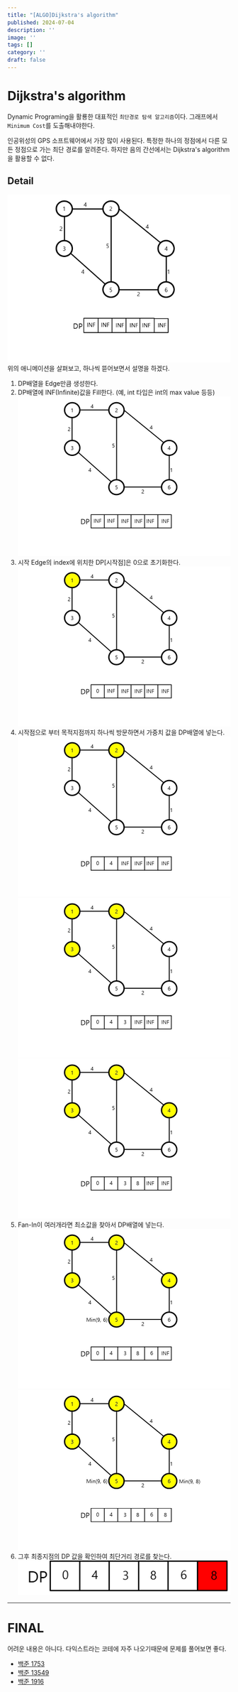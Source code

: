 ```yaml
---
title: "[ALGO]Dijkstra's algorithm"
published: 2024-07-04
description: ''
image: ''
tags: []
category: ''
draft: false 
---
```

# Dijkstra's algorithm

Dynamic Programing을 활룡한 대표적인 `최단경로 탐색 알고리즘`이다. 그래프에서 `Minimum Cost`를 도출해내야한다.

인공위성의 GPS 소프트웨어에서 가장 많이 사용된다. 특정한 하나의 정점에서 다른 모든 정점으로 가는 최단 경로를 알려준다. 하지만 음의 간선에서는 Dijkstra's algorithm을 활용할 수 없다.

## Detail
![Alt text](./DijkstraAsset/Dijlstra.gif)
위의 애니메이션을 살펴보고, 하나씩 뜯어보면서 설명을 하겠다.

1. DP배열을 Edge만큼 생성한다.
2. DP배열에 INF(Infinite)값을 Fill한다. (예, int 타입은 int의 max value 등등)
   ![Alt text](./DijkstraAsset/step1.JPG)
3. 시작 Edge의 index에 위치한 DP[시작점]은 0으로 초기화한다.
   ![Alt text](./DijkstraAsset/step2.JPG)
4. 시작점으로 부터 목적지점까지 하나씩 방문하면서 가중치 값을 DP배열에 넣는다.
   ![Alt text](./DijkstraAsset/step3.JPG)
   ![Alt text](./DijkstraAsset/step4.JPG)
   ![Alt text](./DijkstraAsset/step5.JPG)
5. Fan-In이 여러개라면 최소값을 찾아서 DP배열에 넣는다.
   ![Alt text](./DijkstraAsset/step6.JPG)
   ![Alt text](./DijkstraAsset/step7.JPG)
6. 그후 최종지점의 DP 값을 확인하여 최단거리 경로를 찾는다.
   ![Alt text](./DijkstraAsset/answer.png)

---
# FINAL
어려운 내용은 아니다. 다익스트라는 코테에 자주 나오기때문에 문제를 풀어보면 좋다.
- [백준 1753](https://www.acmicpc.net/problem/1753)
- [백준 13549](https://www.acmicpc.net/problem/13549)
- [백준 1916](https://www.acmicpc.net/problem/1916)

